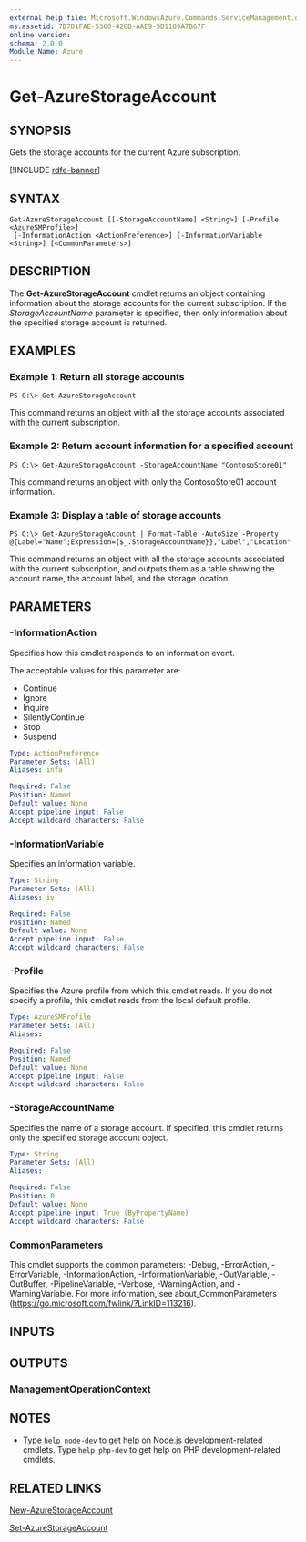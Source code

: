 ```yaml
---
external help file: Microsoft.WindowsAzure.Commands.ServiceManagement.dll-Help.xml
ms.assetid: 7D7D1FAE-5360-428B-AAE9-9D1109A7B67F
online version: 
schema: 2.0.0
Module Name: Azure
---
```


# Get-AzureStorageAccount

## SYNOPSIS
Gets the storage accounts for the current Azure subscription.

[!INCLUDE [rdfe-banner](../../includes/rdfe-banner.md)]

## SYNTAX

```
Get-AzureStorageAccount [[-StorageAccountName] <String>] [-Profile <AzureSMProfile>]
 [-InformationAction <ActionPreference>] [-InformationVariable <String>] [<CommonParameters>]
```

## DESCRIPTION
The **Get-AzureStorageAccount** cmdlet returns an object containing information about the storage accounts for the current subscription.
If the *StorageAccountName* parameter is specified, then only information about the specified storage account is returned.

## EXAMPLES

### Example 1: Return all storage accounts
```
PS C:\> Get-AzureStorageAccount
```

This command returns an object with all the storage accounts associated with the current subscription.

### Example 2: Return account information for a specified account
```
PS C:\> Get-AzureStorageAccount -StorageAccountName "ContosoStore01"
```

This command returns an object with only the ContosoStore01 account information.

### Example 3: Display a table of storage accounts
```
PS C:\> Get-AzureStorageAccount | Format-Table -AutoSize -Property @{Label="Name";Expression={$_.StorageAccountName}},"Label","Location"
```

This command returns an object with all the storage accounts associated with the current subscription, and outputs them as a table showing the account name, the account label, and the storage location.

## PARAMETERS

### -InformationAction
Specifies how this cmdlet responds to an information event.

The acceptable values for this parameter are:

- Continue
- Ignore
- Inquire
- SilentlyContinue
- Stop
- Suspend

```yaml
Type: ActionPreference
Parameter Sets: (All)
Aliases: infa

Required: False
Position: Named
Default value: None
Accept pipeline input: False
Accept wildcard characters: False
```

### -InformationVariable
Specifies an information variable.

```yaml
Type: String
Parameter Sets: (All)
Aliases: iv

Required: False
Position: Named
Default value: None
Accept pipeline input: False
Accept wildcard characters: False
```

### -Profile
Specifies the Azure profile from which this cmdlet reads.
If you do not specify a profile, this cmdlet reads from the local default profile.

```yaml
Type: AzureSMProfile
Parameter Sets: (All)
Aliases: 

Required: False
Position: Named
Default value: None
Accept pipeline input: False
Accept wildcard characters: False
```

### -StorageAccountName
Specifies the name of a storage account.
If specified, this cmdlet returns only the specified storage account object.

```yaml
Type: String
Parameter Sets: (All)
Aliases: 

Required: False
Position: 0
Default value: None
Accept pipeline input: True (ByPropertyName)
Accept wildcard characters: False
```

### CommonParameters
This cmdlet supports the common parameters: -Debug, -ErrorAction, -ErrorVariable, -InformationAction, -InformationVariable, -OutVariable, -OutBuffer, -PipelineVariable, -Verbose, -WarningAction, and -WarningVariable. For more information, see about_CommonParameters (https://go.microsoft.com/fwlink/?LinkID=113216).

## INPUTS

## OUTPUTS

### ManagementOperationContext

## NOTES
* Type `help node-dev` to get help on Node.js development-related cmdlets. Type `help php-dev` to get help on PHP development-related cmdlets.

## RELATED LINKS

[New-AzureStorageAccount](./New-AzureStorageAccount.md)

[Set-AzureStorageAccount](./Set-AzureStorageAccount.md)


